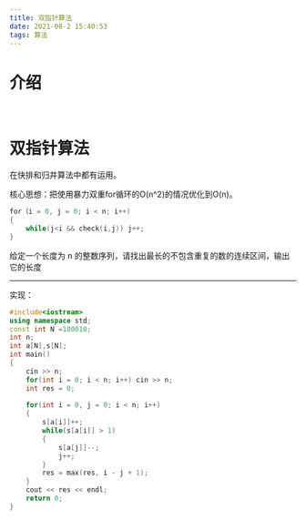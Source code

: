 ```yaml
---
title: 双指针算法
date: 2021-08-2 15:40:53
tags: 算法
---
```


# 介绍  

​	

<!-- more -->  

# 双指针算法

在快排和归并算法中都有运用。

核心思想：把使用暴力双重for循环的O(n^2)的情况优化到O(n)。

```c++
for（i = 0, j = 0; i < n; i++)
{
	while(j<i && check(i,j)) j++;
}
```

给定一个长度为 n 的整数序列，请找出最长的不包含重复的数的连续区间，输出它的长度

------

实现：

```c++
#include<iostream>
using namespace std;
const int N =100010;
int n;
int a[N],s[N];
int main()
{
    cin >> n;
    for(int i = 0; i < n; i++) cin >> n;
    int res = 0;
    
    for(int i = 0, j = 0; i < n; i++)
    {
        s[a[i]]++;
        while(s[a[i]] > 1)
        {
            s[a[j]]--;
            j++;
        }
        res = max(res, i - j + 1);
    }
    cout << res << endl;
    return 0;
}
```

